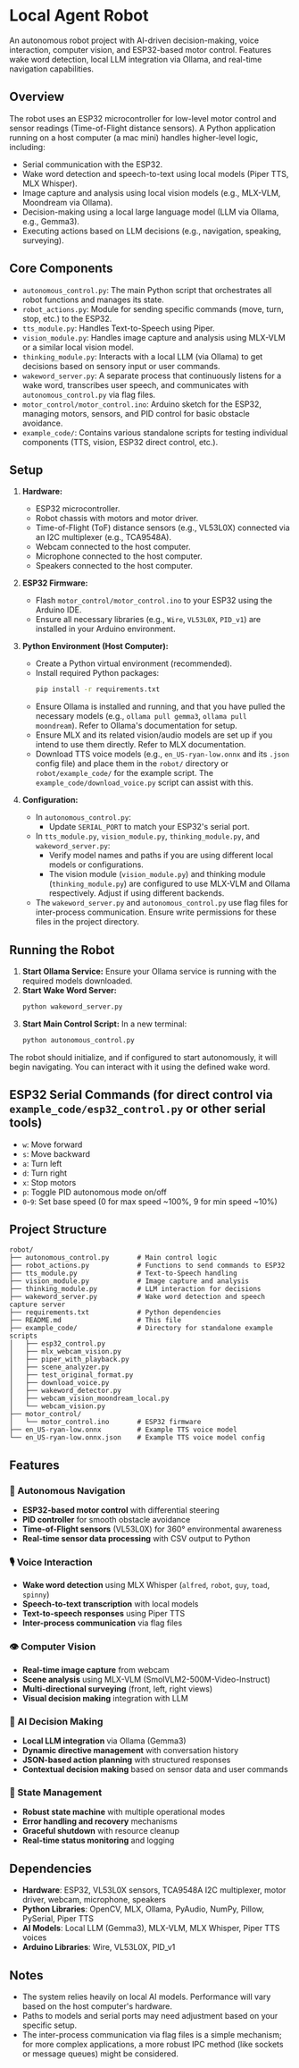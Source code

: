 # Local Agent Robot

An autonomous robot project with AI-driven decision-making, voice interaction, computer vision, and ESP32-based motor control. Features wake word detection, local LLM integration via Ollama, and real-time navigation capabilities.

## Overview

The robot uses an ESP32 microcontroller for low-level motor control and sensor readings (Time-of-Flight distance sensors). A Python application running on a host computer (a mac mini) handles higher-level logic, including:

*   Serial communication with the ESP32.
*   Wake word detection and speech-to-text using local models (Piper TTS, MLX Whisper).
*   Image capture and analysis using local vision models (e.g., MLX-VLM, Moondream via Ollama).
*   Decision-making using a local large language model (LLM via Ollama, e.g., Gemma3).
*   Executing actions based on LLM decisions (e.g., navigation, speaking, surveying).

## Core Components

*   `autonomous_control.py`: The main Python script that orchestrates all robot functions and manages its state.
*   `robot_actions.py`: Module for sending specific commands (move, turn, stop, etc.) to the ESP32.
*   `tts_module.py`: Handles Text-to-Speech using Piper.
*   `vision_module.py`: Handles image capture and analysis using MLX-VLM or a similar local vision model.
*   `thinking_module.py`: Interacts with a local LLM (via Ollama) to get decisions based on sensory input or user commands.
*   `wakeword_server.py`: A separate process that continuously listens for a wake word, transcribes user speech, and communicates with `autonomous_control.py` via flag files.
*   `motor_control/motor_control.ino`: Arduino sketch for the ESP32, managing motors, sensors, and PID control for basic obstacle avoidance.
*   `example_code/`: Contains various standalone scripts for testing individual components (TTS, vision, ESP32 direct control, etc.).

## Setup

1.  **Hardware:**
    *   ESP32 microcontroller.
    *   Robot chassis with motors and motor driver.
    *   Time-of-Flight (ToF) distance sensors (e.g., VL53L0X) connected via an I2C multiplexer (e.g., TCA9548A).
    *   Webcam connected to the host computer.
    *   Microphone connected to the host computer.
    *   Speakers connected to the host computer.

2.  **ESP32 Firmware:**
    *   Flash `motor_control/motor_control.ino` to your ESP32 using the Arduino IDE.
    *   Ensure all necessary libraries (e.g., `Wire`, `VL53L0X`, `PID_v1`) are installed in your Arduino environment.

3.  **Python Environment (Host Computer):**
    *   Create a Python virtual environment (recommended).
    *   Install required Python packages:
        ```bash
        pip install -r requirements.txt
        ```
    *   Ensure Ollama is installed and running, and that you have pulled the necessary models (e.g., `ollama pull gemma3`, `ollama pull moondream`). Refer to Ollama's documentation for setup.
    *   Ensure MLX and its related vision/audio models are set up if you intend to use them directly. Refer to MLX documentation.
    *   Download TTS voice models (e.g., `en_US-ryan-low.onnx` and its `.json` config file) and place them in the `robot/` directory or `robot/example_code/` for the example script. The `example_code/download_voice.py` script can assist with this.

4.  **Configuration:**
    *   In `autonomous_control.py`:
        *   Update `SERIAL_PORT` to match your ESP32's serial port.
    *   In `tts_module.py`, `vision_module.py`, `thinking_module.py`, and `wakeword_server.py`:
        *   Verify model names and paths if you are using different local models or configurations.
        *   The vision module (`vision_module.py`) and thinking module (`thinking_module.py`) are configured to use MLX-VLM and Ollama respectively. Adjust if using different backends.
    *   The `wakeword_server.py` and `autonomous_control.py` use flag files for inter-process communication. Ensure write permissions for these files in the project directory.

## Running the Robot

1.  **Start Ollama Service:** Ensure your Ollama service is running with the required models downloaded.
2.  **Start Wake Word Server:**
    ```bash
    python wakeword_server.py
    ```
3.  **Start Main Control Script:** In a new terminal:
    ```bash
    python autonomous_control.py
    ```

The robot should initialize, and if configured to start autonomously, it will begin navigating. You can interact with it using the defined wake word.

## ESP32 Serial Commands (for direct control via `example_code/esp32_control.py` or other serial tools)

*   `w`: Move forward
*   `s`: Move backward
*   `a`: Turn left
*   `d`: Turn right
*   `x`: Stop motors
*   `p`: Toggle PID autonomous mode on/off
*   `0`-`9`: Set base speed (0 for max speed ~100%, 9 for min speed ~10%)

## Project Structure

```
robot/
├── autonomous_control.py       # Main control logic
├── robot_actions.py            # Functions to send commands to ESP32
├── tts_module.py               # Text-to-Speech handling
├── vision_module.py            # Image capture and analysis
├── thinking_module.py          # LLM interaction for decisions
├── wakeword_server.py          # Wake word detection and speech capture server
├── requirements.txt            # Python dependencies
├── README.md                   # This file
├── example_code/               # Directory for standalone example scripts
│   ├── esp32_control.py
│   ├── mlx_webcam_vision.py
│   ├── piper_with_playback.py
│   ├── scene_analyzer.py
│   ├── test_original_format.py
│   ├── download_voice.py
│   ├── wakeword_detector.py
│   ├── webcam_vision_moondream_local.py
│   └── webcam_vision.py
├── motor_control/
│   └── motor_control.ino       # ESP32 firmware
├── en_US-ryan-low.onnx         # Example TTS voice model
└── en_US-ryan-low.onnx.json    # Example TTS voice model config
```

## Features

### 🤖 Autonomous Navigation
- **ESP32-based motor control** with differential steering
- **PID controller** for smooth obstacle avoidance
- **Time-of-Flight sensors** (VL53L0X) for 360° environmental awareness
- **Real-time sensor data processing** with CSV output to Python

### 🎙️ Voice Interaction
- **Wake word detection** using MLX Whisper (`alfred`, `robot`, `guy`, `toad`, `spinny`)
- **Speech-to-text transcription** with local models
- **Text-to-speech responses** using Piper TTS
- **Inter-process communication** via flag files

### 👁️ Computer Vision
- **Real-time image capture** from webcam
- **Scene analysis** using MLX-VLM (SmolVLM2-500M-Video-Instruct)
- **Multi-directional surveying** (front, left, right views)
- **Visual decision making** integration with LLM

### 🧠 AI Decision Making
- **Local LLM integration** via Ollama (Gemma3)
- **Dynamic directive management** with conversation history
- **JSON-based action planning** with structured responses
- **Contextual decision making** based on sensor data and user commands

### 🔄 State Management
- **Robust state machine** with multiple operational modes
- **Error handling and recovery** mechanisms
- **Graceful shutdown** with resource cleanup
- **Real-time status monitoring** and logging

## Dependencies

- **Hardware**: ESP32, VL53L0X sensors, TCA9548A I2C multiplexer, motor driver, webcam, microphone, speakers
- **Python Libraries**: OpenCV, MLX, Ollama, PyAudio, NumPy, Pillow, PySerial, Piper TTS
- **AI Models**: Local LLM (Gemma3), MLX-VLM, MLX Whisper, Piper TTS voices
- **Arduino Libraries**: Wire, VL53L0X, PID_v1

## Notes

*   The system relies heavily on local AI models. Performance will vary based on the host computer's hardware.
*   Paths to models and serial ports may need adjustment based on your specific setup.
*   The inter-process communication via flag files is a simple mechanism; for more complex applications, a more robust IPC method (like sockets or message queues) might be considered.